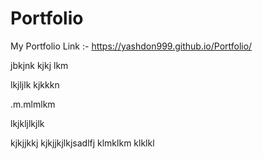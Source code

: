 # Portfolio
My Portfolio Link :-
https://yashdon999.github.io/Portfolio/

jbkjnk
kjkj
lkm


lkjljlk
kjkkkn

.m.mlmlkm

lkjkljlkjlk

kjkjjkkj
kjkjjkjlkjsadlfj
klmklkm
klklkl



